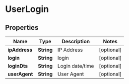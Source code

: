 
# UserLogin

## Properties
Name | Type | Description | Notes
------------ | ------------- | ------------- | -------------
**ipAddress** | **String** | IP Address |  [optional]
**login** | **String** | login |  [optional]
**loginDts** | **String** | Login date/time |  [optional]
**userAgent** | **String** | User Agent |  [optional]




